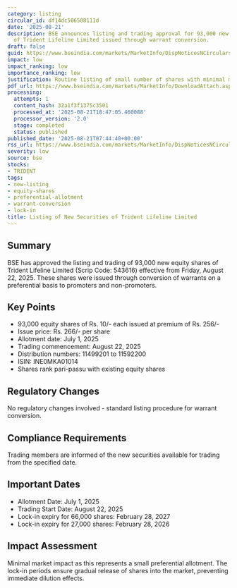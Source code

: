 ```yaml
---
category: listing
circular_id: df14dc506508111d
date: '2025-08-21'
description: BSE announces listing and trading approval for 93,000 new equity shares
  of Trident Lifeline Limited issued through warrant conversion.
draft: false
guid: https://www.bseindia.com/markets/MarketInfo/DispNoticesNCirculars.aspx?Noticeid={6ECBC089-0053-46C9-915B-5DF6FCD71A56}&noticeno=20250821-7&dt=08/21/2025&icount=7&totcount=73&flag=0
impact: low
impact_ranking: low
importance_ranking: low
justification: Routine listing of small number of shares with minimal market impact
pdf_url: https://www.bseindia.com/markets/MarketInfo/DownloadAttach.aspx?id=20250821-7&attachedId=
processing:
  attempts: 1
  content_hash: 32a1f3f1375c3501
  processed_at: '2025-08-21T18:47:05.460088'
  processor_version: '2.0'
  stage: completed
  status: published
published_date: '2025-08-21T07:44:40+00:00'
rss_url: https://www.bseindia.com/markets/MarketInfo/DispNoticesNCirculars.aspx?Noticeid={6ECBC089-0053-46C9-915B-5DF6FCD71A56}&noticeno=20250821-7&dt=08/21/2025&icount=7&totcount=73&flag=0
severity: low
source: bse
stocks:
- TRIDENT
tags:
- new-listing
- equity-shares
- preferential-allotment
- warrant-conversion
- lock-in
title: Listing of New Securities of Trident Lifeline Limited
---
```


## Summary

BSE has approved the listing and trading of 93,000 new equity shares of Trident Lifeline Limited (Scrip Code: 543616) effective from Friday, August 22, 2025. These shares were issued through conversion of warrants on a preferential basis to promoters and non-promoters.

## Key Points

- 93,000 equity shares of Rs. 10/- each issued at premium of Rs. 256/-
- Issue price: Rs. 266/- per share
- Allotment date: July 1, 2025
- Trading commencement: August 22, 2025
- Distribution numbers: 11499201 to 11592200
- ISIN: INE0MKA01014
- Shares rank pari-passu with existing equity shares

## Regulatory Changes

No regulatory changes involved - standard listing procedure for warrant conversion.

## Compliance Requirements

Trading members are informed of the new securities available for trading from the specified date.

## Important Dates

- Allotment Date: July 1, 2025
- Trading Start Date: August 22, 2025
- Lock-in expiry for 66,000 shares: February 28, 2027
- Lock-in expiry for 27,000 shares: February 28, 2026

## Impact Assessment

Minimal market impact as this represents a small preferential allotment. The lock-in periods ensure gradual release of shares into the market, preventing immediate dilution effects.